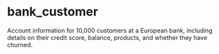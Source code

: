 # bank_customer
Account information for 10,000 customers at a European bank, including details on their credit score, balance, products, and whether they have churned.
